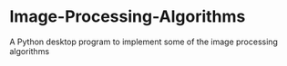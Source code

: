 # Image-Processing-Algorithms
A Python desktop program to implement some of the image processing algorithms
